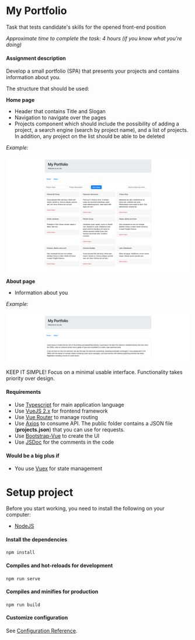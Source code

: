 # My Portfolio

Task that tests candidate's skills for the opened front-end position

_Approximate time to complete the task: 4 hours (if you know what you're doing)_

#### Assignment description

Develop a small portfolio (SPA) that presents your projects and contains information about you.

The structure that should be used: 

**Home page**

- Header that contains Title and Slogan
- Navigation to navigate over the pages
- Projects component which should include the possibility of adding a project, a search engine (search by project name), and a list of projects. In addition, any project on the list should be able to be deleted

_Example:_

![](docs/home.png) 

**About page**

- Information about you

_Example:_

![](docs/about.png) 

KEEP IT SIMPLE! Focus on a minimal usable interface. Functionality takes priority over design.

#### Requirements

- Use [Typescript](https://www.typescriptlang.org/) for main application language
- Use [VueJS 2.x](https://vuejs.org/) for frontend framework
- Use [Vue Router](https://github.com/vuejs/vue-router) to manage routing
- Use [Axios](https://github.com/axios/axios) to consume API. The public folder contains a JSON file (**projects.json**) that you can use for requests.
- Use [Bootstrap-Vue](https://bootstrap-vue.js.org/) to create the UI
- Use [JSDoc](http://usejsdoc.org/) for the comments in the code

#### Would be a big plus if

- You use [Vuex](https://vuex.vuejs.org/) for state management

# Setup project

Before you start working, you need to install the following on your computer:

- [NodeJS](https://nodejs.org/en/)

#### Install the dependencies
```
npm install
```

#### Compiles and hot-reloads for development
```
npm run serve
```

#### Compiles and minifies for production
```
npm run build
```

#### Customize configuration
See [Configuration Reference](https://cli.vuejs.org/config/).
